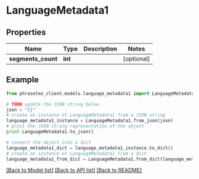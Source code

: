 # LanguageMetadata1

## Properties

| Name               | Type    | Description | Notes      |
| ------------------ | ------- | ----------- | ---------- |
| **segments_count** | **int** |             | [optional] |

## Example

```python
from phrasetms_client.models.language_metadata1 import LanguageMetadata1

# TODO update the JSON string below
json = "{}"
# create an instance of LanguageMetadata1 from a JSON string
language_metadata1_instance = LanguageMetadata1.from_json(json)
# print the JSON string representation of the object
print LanguageMetadata1.to_json()

# convert the object into a dict
language_metadata1_dict = language_metadata1_instance.to_dict()
# create an instance of LanguageMetadata1 from a dict
language_metadata1_from_dict = LanguageMetadata1.from_dict(language_metadata1_dict)
```

[[Back to Model list]](../README.md#documentation-for-models) [[Back to API list]](../README.md#documentation-for-api-endpoints) [[Back to README]](../README.md)
